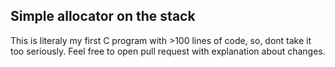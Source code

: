 ## Simple allocator on the stack
This is literaly my first C program with >100 lines of code, so, dont take it too seriously.
Feel free to open pull request with explanation about changes. 
